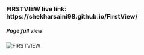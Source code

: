 <h3>FIRSTVIEW live link: https://shekharsaini98.github.io/FirstView/</h3>
<h5>Page full view</h5>
<img src="https://shekharsaini98.github.io/FirstView/images/screencapture-shekharsaini98-github-io-2020-06-12-00_25_06-min.png" alt="FIRSTVIEW">
